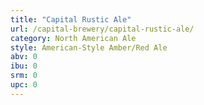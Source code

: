 ```yaml
---
title: "Capital Rustic Ale"
url: /capital-brewery/capital-rustic-ale/
category: North American Ale
style: American-Style Amber/Red Ale
abv: 0
ibu: 0
srm: 0
upc: 0
---
```


